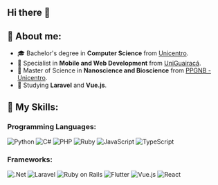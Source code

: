 ## Hi there 👋

## 💫 About me:
- 🎓 Bachelor's degree in **Computer Science** from <a href="https://www3.unicentro.br/">Unicentro</a>.
- 🔭 Specialist in **Mobile and Web Development** from <a href="https://www.guairaca.com.br/">UniGuairacá</a>.
- 🧬 Master of Science in **Nanoscience and Bioscience** from <a href="https://www3.unicentro.br/ppgnb/">PPGNB - Unicentro</a>.
- 🌱 Studying **Laravel** and **Vue.js**.

## 🚀 My Skills:

### Programming Languages:
![Python](https://img.shields.io/badge/python-3670A0?style=for-the-badge&logo=python&logoColor=white) 
![C#](https://img.shields.io/badge/C%23-239120?style=for-the-badge&logo=c-sharp&logoColor=white) 
![PHP](https://img.shields.io/badge/php-4F5B93?style=for-the-badge&logo=php&logoColor=white) 
![Ruby](https://img.shields.io/badge/ruby-Ff0000?style=for-the-badge&logo=ruby&logoColor=white) 
![JavaScript](https://img.shields.io/badge/javascript-%23323330.svg?style=for-the-badge&logo=javascript&logoColor=white) 
![TypeScript](https://img.shields.io/badge/typescript-%23007ACC.svg?style=for-the-badge&logo=typescript&logoColor=white) 

### Frameworks:
![.Net](https://img.shields.io/badge/.net-239120?style=for-the-badge&logo=.net&logoColor=white) 
![Laravel](https://img.shields.io/badge/laravel-F9322C?style=for-the-badge&logo=laravel&logoColor=white) 
![Ruby on Rails](https://img.shields.io/badge/rails-Ff0000?style=for-the-badge&logo=ruby-on-rails&logoColor=white) 
![Flutter](https://img.shields.io/badge/Flutter-02569B?style=for-the-badge&logo=flutter&logoColor=white)
![Vue.js](https://img.shields.io/badge/vue.js-%0d98ba.svg?style=for-the-badge&logo=vue.js&logoColor=white) 
![React](https://img.shields.io/badge/react-%2320232a.svg?style=for-the-badge&logo=react&logoColor=white) 

